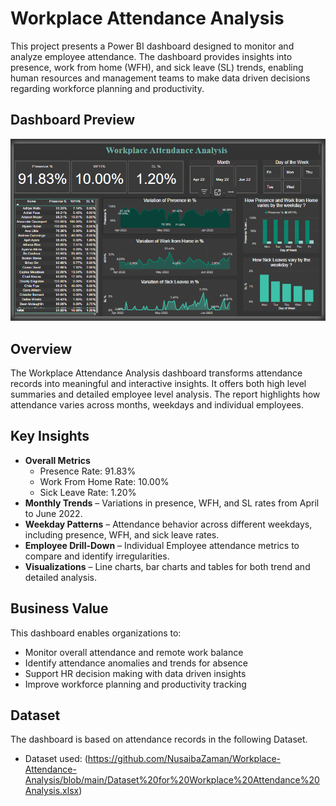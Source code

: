 # Workplace Attendance Analysis

This project presents a Power BI dashboard designed to monitor and analyze employee attendance. The dashboard provides insights into presence, work from home (WFH), and sick leave (SL) trends, enabling human resources and management teams to make data driven decisions regarding workforce planning and productivity.

## Dashboard Preview

![Workplace Attendance Dashboard](https://github.com/NusaibaZaman/Workplace-Attendance-Analysis/blob/main/Workplace%20Attendance%20Analysis.png)

## Overview

The Workplace Attendance Analysis dashboard transforms attendance records into meaningful and interactive insights. It offers both high level summaries and detailed employee level analysis. The report highlights how attendance varies across months, weekdays and individual employees.

## Key Insights

- **Overall Metrics**
  - Presence Rate: 91.83%
  - Work From Home Rate: 10.00%
  - Sick Leave Rate: 1.20%
- **Monthly Trends** – Variations in presence, WFH, and SL rates from April to June 2022.
- **Weekday Patterns** – Attendance behavior across different weekdays, including presence, WFH, and sick leave rates.
- **Employee Drill-Down** – Individual Employee attendance metrics to compare and identify irregularities.
- **Visualizations** – Line charts, bar charts and tables for both trend and detailed analysis.


## Business Value

This dashboard enables organizations to:

- Monitor overall attendance and remote work balance
- Identify attendance anomalies and trends for absence
- Support HR decision making with data driven insights
- Improve workforce planning and productivity tracking


## Dataset

The dashboard is based on attendance records in the following Dataset.  
- Dataset used: (https://github.com/NusaibaZaman/Workplace-Attendance-Analysis/blob/main/Dataset%20for%20Workplace%20Attendance%20Analysis.xlsx)


